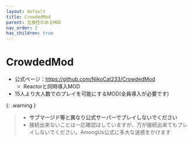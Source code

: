 ```yaml
---
layout: default
title: CrowdedMod
parent: 互換性のあるMOD
nav_order: 2
has_children: true
---
```


# CrowdedMod
  - 公式ページ：https://github.com/NikoCat233/CrowdedMod
     - Reactorと同時導入MOD
  - 15人より大人数でのプレイを可能にするMOD(全員導入が必要です)
  
{: .warning }
>
>  * **サブマージド等と異なり公式サーバーでプレイしないでください**
>   * 接続出来ないことは一応確認はしていますが、万が接続出来てもプレイしないでください。AmongUs公式に多大な迷惑をかけます